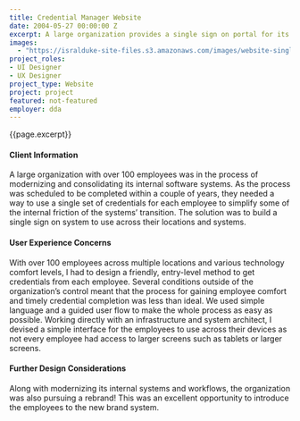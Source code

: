 ```yaml
---
title: Credential Manager Website
date: 2004-05-27 00:00:00 Z
excerpt: A large organization provides a single sign on portal for its employees to manage their intranet credentials.
images:
  - "https://isralduke-site-files.s3.amazonaws.com/images/website-single-sign-on-designed-isral-duke.jpg"
project_roles:
- UI Designer
- UX Designer
project_type: Website
project: project
featured: not-featured
employer: dda
---
```

<p class="lead">{{page.excerpt}}</p>

#### Client Information

A large organization with over 100 employees was in the process of modernizing and consolidating its internal software systems. As the process was scheduled to be completed within a couple of years, they needed a way to use a single set of credentials for each employee to simplify some of the internal friction of the systems’ transition. The solution was to build a single sign on system to use across their locations and systems.

#### User Experience Concerns

With over 100 employees across multiple locations and various technology comfort levels, I had to design a friendly, entry-level method to get credentials from each employee. Several conditions outside of the organization’s control meant that the process for gaining employee comfort and timely credential completion was less than ideal. We used simple language and a guided user flow to make the whole process as easy as possible. Working directly with an infrastructure and system architect, I devised a simple interface for the employees to use across their devices as not every employee had access to larger screens such as tablets or larger screens.

#### Further Design Considerations

Along with modernizing its internal systems and workflows, the organization was also pursuing a rebrand! This was an excellent opportunity to introduce the employees to the new brand system. 